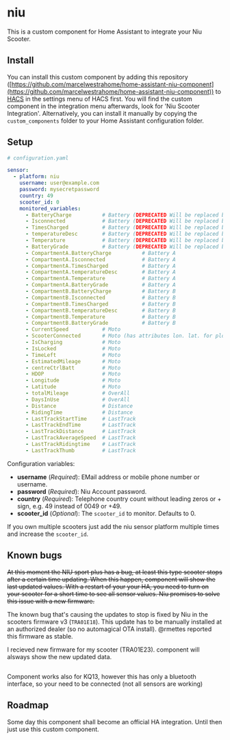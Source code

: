 # niu

This is a custom component for Home Assistant to integrate your Niu Scooter.

## Install

You can install this custom component by adding this repository ([https://github.com/marcelwestrahome/home-assistant-niu-component](https://github.com/marcelwestrahome/home-assistant-niu-component)) to [HACS](https://hacs.xyz/) in the settings menu of HACS first. You will find the custom component in the integration menu afterwards, look for 'Niu Scooter Integration'. Alternatively, you can install it manually by copying the `custom_components` folder to your Home Assistant configuration folder.

## Setup

```yaml
# configuration.yaml

sensor:
  - platform: niu
    username: user@example.com
    password: mysecretpassword
    country: 49
    scooter_id: 0
    monitored_variables:
      - BatteryCharge          # Battery (DEPRECATED Will be replaced by CompartmentA.BatteryCharge)
      - Isconnected            # Battery (DEPRECATED Will be replaced by CompartmentA.Isconnected)
      - TimesCharged           # Battery (DEPRECATED Will be replaced by CompartmentA.TimesCharged)
      - temperatureDesc        # Battery (DEPRECATED Will be replaced by CompartmentA.temperatureDesc)
      - Temperature            # Battery (DEPRECATED Will be replaced by CompartmentA.Temperature)
      - BatteryGrade           # Battery (DEPRECATED Will be replaced by CompartmentA.BatteryGrade)
	  - CompartmentA.BatteryCharge          # Battery A
      - CompartmentA.Isconnected            # Battery A
      - CompartmentA.TimesCharged           # Battery A
      - CompartmentA.temperatureDesc        # Battery A
      - CompartmentA.Temperature            # Battery A
      - CompartmentA.BatteryGrade           # Battery A
      - CompartmentB.BatteryCharge          # Battery B
      - CompartmentB.Isconnected            # Battery B
      - CompartmentB.TimesCharged           # Battery B
      - CompartmentB.temperatureDesc        # Battery B
      - CompartmentB.Temperature            # Battery B
      - CompartmentB.BatteryGrade           # Battery B
      - CurrentSpeed           # Moto
      - ScooterConnected       # Moto (has attributes lon. lat. for plotting on a map)
      - IsCharging             # Moto
      - IsLocked               # Moto
      - TimeLeft               # Moto
      - EstimatedMileage       # Moto
      - centreCtrlBatt         # Moto
      - HDOP                   # Moto
      - Longitude              # Moto
      - Latitude               # Moto
      - totalMileage           # OverAll
      - DaysInUse              # OverAll
      - Distance               # Distance
      - RidingTime             # Distance
      - LastTrackStartTime     # LastTrack
      - LastTrackEndTime       # LastTrack
      - LastTrackDistance      # LastTrack
      - LastTrackAverageSpeed  # LastTrack
      - LastTrackRidingtime    # LastTrack
      - LastTrackThumb         # LastTrack

```

Configuration variables:
- **username** (*Required*): EMail address or mobile phone number or username.
- **password** (*Required*): Niu Account password.
- **country** (*Required*): Telephone country count without leading zeros or + sign, e.g. 49 instead of 0049 or +49.
- **scooter_id** (*Optional*): The `scooter_id` to monitor. Defaults to 0.

If you own multiple scooters just add the niu sensor platform multiple times and increase the `scooter_id`.

## Known bugs

~~At this moment the NIU sport plus has a bug, at least this type scooter stops after a certain time updating. When this happen, component will show the last updated values. With a restart of your your HA, you need to turn on your scooter for a short time to see all sensor values.
Niu promises to solve this issue with a new firmware.~~

The known bug that's causing the updates to stop is fixed by Niu in the scooters firmware v3 (`TRA01E18`). This update has to be manually installed at an authorized dealer (so no automagical OTA install). @rmettes reported this firmware as stable.

I recieved new firmware for my scooter (TRA01E23). component will alsways show the new updated data. 

##
Component works also for KQ13, however this has only a bluetooth interface, so your need to be connected (not all sensors are working)

## Roadmap

Some day this component shall become an official HA integration. Until then just use this custom component.

